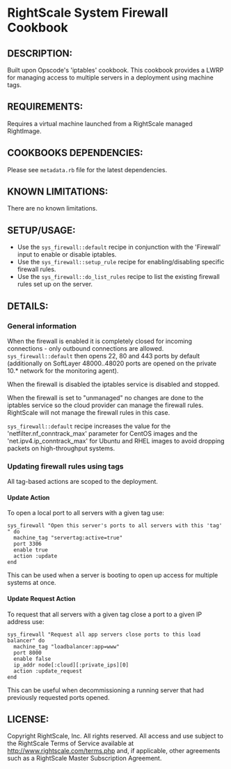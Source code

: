 # RightScale System Firewall Cookbook

## DESCRIPTION:

Built upon Opscode's 'iptables' cookbook. This cookbook provides a LWRP for
managing access to multiple servers in a deployment using machine tags.

## REQUIREMENTS:

Requires a virtual machine launched from a RightScale managed RightImage.

## COOKBOOKS DEPENDENCIES:

Please see `metadata.rb` file for the latest dependencies.

## KNOWN LIMITATIONS:

There are no known limitations.

## SETUP/USAGE:

* Use the `sys_firewall::default` recipe in conjunction with the
  'Firewall' input to enable or disable iptables.
* Use the `sys_firewall::setup_rule` recipe for enabling/disabling
  specific firewall rules.
* Use the `sys_firewall::do_list_rules` recipe to list the existing
  firewall rules set up on the server.

## DETAILS:

### General information

When the firewall is enabled it is completely closed for incoming connections -
only outbound connections are allowed. `sys_firewall::default`
then opens 22, 80 and 443 ports by default
(additionally on SoftLayer 48000..48020 ports are opened on the private 10.*
network for the monitoring agent).

When the firewall is disabled the iptables service is disabled and stopped.

When the firewall is set to "unmanaged" no changes are done to the iptables
service so the cloud provider can manage the firewall rules. RightScale will
not manage the firewall rules in this case.

`sys_firewall::default` recipe increases the value for the
'netfilter.nf_conntrack_max' parameter for CentOS images and
the 'net.ipv4.ip_conntrack_max' for Ubuntu and RHEL images to avoid dropping
packets on high-throughput systems.

### Updating firewall rules using tags

All tag-based actions are scoped to the deployment.

#### Update Action

To open a local port to all servers with a given tag use:

    sys_firewall "Open this server's ports to all servers with this 'tag' " do
      machine_tag "servertag:active=true"
      port 3306
      enable true
      action :update
    end

This can be used when a server is booting to open up access for multiple systems
at once.

#### Update Request Action

To request that all servers with a given tag close a port to a given IP address
use:

    sys_firewall "Request all app servers close ports to this load balancer" do
      machine_tag "loadbalancer:app=www"
      port 8000
      enable false
      ip_addr node[:cloud][:private_ips][0]
      action :update_request
    end

This can be useful when decommissioning a running server that had previously
requested ports opened.

## LICENSE:

Copyright RightScale, Inc. All rights reserved.
All access and use subject to the RightScale Terms of Service available at
http://www.rightscale.com/terms.php and, if applicable, other agreements
such as a RightScale Master Subscription Agreement.
